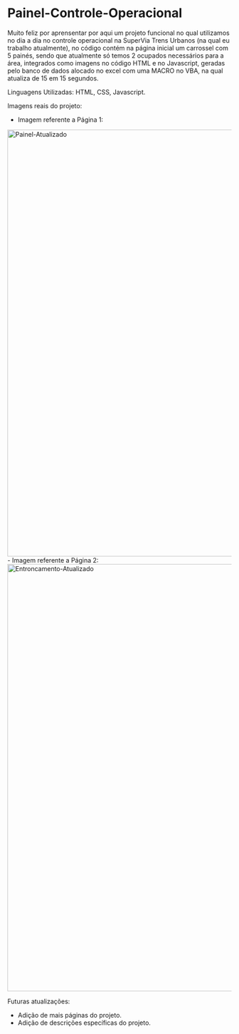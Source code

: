 # Painel-Controle-Operacional

Muito feliz por aprensentar por aqui um projeto funcional no qual utilizamos no dia a dia no controle operacional na SuperVia Trens Urbanos (na qual eu trabalho atualmente), no código contém na página inicial um carrossel com 5 painés, sendo que atualmente só temos 2 ocupados necessários para a área, integrados como imagens no código HTML e no Javascript, geradas pelo banco de dados alocado no excel com uma MACRO no VBA, na qual atualiza de 15 em 15 segundos.

Linguagens Utilizadas: HTML, CSS, Javascript.

Imagens reais do projeto:

- Imagem referente a Página 1:
<img width="959" alt="Painel-Atualizado" src="https://github.com/user-attachments/assets/ec74e757-6d0a-49f9-8908-fafd296ad270">
- Imagem referente a Página 2:
<img width="960" alt="Entroncamento-Atualizado" src="https://github.com/user-attachments/assets/a4cd3690-35e3-499f-9024-7cc90fd79936">

Futuras atualizações:
- Adição de mais páginas do projeto.
- Adição de descrições específicas do projeto.

